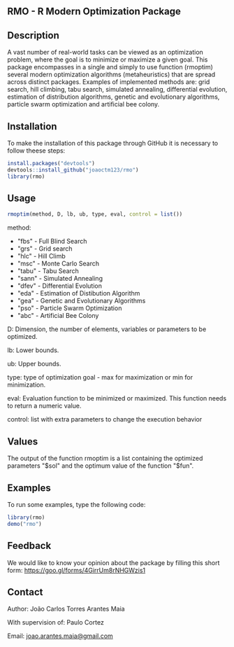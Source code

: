 ## RMO - R Modern Optimization Package

## Description

A vast number of real-world tasks can be viewed as an optimization problem, where the goal is to minimize or maximize a given goal. This package encompasses in a single and simply to use function (rmoptim) several modern optimization algorithms (metaheuristics) that are spread across distinct packages. Examples of implemented methods are: grid search, hill climbing, tabu search, simulated annealing, differential evolution, estimation of distribution algorithms, genetic and evolutionary algorithms, particle swarm optimization and artificial bee colony.



## Installation

To make the installation of this package through GitHub it is necessary to follow theese steps:

```r
install.packages("devtools")
devtools::install_github("joaoctm123/rmo")
library(rmo)
```

## Usage

```r
rmoptim(method, D, lb, ub, type, eval, control = list())
```

method:
  - "fbs" - Full Blind Search
  - "grs" - Grid search
  - "hlc" - Hill Climb
  - "msc" - Monte Carlo Search
  - "tabu" - Tabu Search
  - "sann" - Simulated Annealing
  - "dfev" - Differential Evolution
  - "eda" - Estimation of Distibution Algorithm
  - "gea" - Genetic and Evolutionary Algorithms
  - "pso" - Particle Swarm Optimization
  - "abc" - Artificial Bee Colony
  
D: Dimension, the number of elements, variables or parameters to be optimized.

lb: Lower bounds.

ub: Upper bounds.

type: type of optimization goal - max for maximization or min for minimization.

eval: Evaluation function to be minimized or maximized. This function needs to return a numeric value.

control: list with extra parameters to change the execution behavior

## Values

The output of the function rmoptim is a list containing the optimized parameters "$sol" and the
optimum value of the function "$fun".


## Examples

To run some examples, type the following code:

```r
library(rmo)
demo("rmo")
```

## Feedback

We would like to know your opinion about the package by filling this 
short form: https://goo.gl/forms/4GirrUm8rNHGWzis1


## Contact 

Author: João Carlos Torres Arantes Maia

With supervision of: Paulo Cortez

Email: joao.arantes.maia@gmail.com
